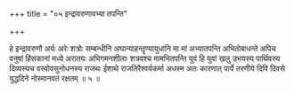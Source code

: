 +++
title = "०५ इन्द्रावरुणावभ्या तपन्ति"

+++

हे इन्द्रावरुणौ अर्यः अरेः शत्रोः सम्बन्धीनि अघान्याहन्तॄण्यायुधानि मा मां अभ्यातपन्ति अभितोबाधन्ते अपिच वनुषां हिंसकानां मध्ये अरातयः अभिगमनशीलाः शत्रवश्च मामभितपन्ति युवं हि युवां खलु उभयस्य पार्थिवस्य दिव्यस्यच वस्वोवसुनोधनस्य राजथः ईशाथे राजतिरैश्वर्यकर्मा अधस्म अतः कारणात् पार्ये तरणीये दिवि दिवसे युद्धदिने नोस्मानवतं रक्षतम् ॥ ५ ॥